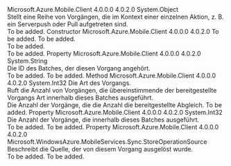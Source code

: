 <Type Name="StoreOperationsBatch" FullName="Microsoft.WindowsAzure.MobileServices.Sync.StoreOperationsBatch">
  <TypeSignature Language="C#" Value="public sealed class StoreOperationsBatch" />
  <TypeSignature Language="ILAsm" Value=".class public auto ansi sealed beforefieldinit StoreOperationsBatch extends System.Object" />
  <TypeSignature Language="DocId" Value="T:Microsoft.WindowsAzure.MobileServices.Sync.StoreOperationsBatch" />
  <TypeSignature Language="VB.NET" Value="Public NotInheritable Class StoreOperationsBatch" />
  <TypeSignature Language="F#" Value="type StoreOperationsBatch = class" />
  <AssemblyInfo>
    <AssemblyName>Microsoft.Azure.Mobile.Client</AssemblyName>
    <AssemblyVersion>4.0.0.0</AssemblyVersion>
    <AssemblyVersion>4.0.2.0</AssemblyVersion>
  </AssemblyInfo>
  <Base>
    <BaseTypeName>System.Object</BaseTypeName>
  </Base>
  <Interfaces />
  <Docs>
    <summary>
            Stellt eine Reihe von Vorgängen, die im Kontext einer einzelnen Aktion, z. B. ein Serverpush oder Pull aufgetreten sind.
            </summary>
    <remarks>To be added.</remarks>
  </Docs>
  <Members>
    <Member MemberName=".ctor">
      <MemberSignature Language="C#" Value="public StoreOperationsBatch (string batchId, Microsoft.WindowsAzure.MobileServices.Sync.StoreOperationSource source);" />
      <MemberSignature Language="ILAsm" Value=".method public hidebysig specialname rtspecialname instance void .ctor(string batchId, valuetype Microsoft.WindowsAzure.MobileServices.Sync.StoreOperationSource source) cil managed" />
      <MemberSignature Language="DocId" Value="M:Microsoft.WindowsAzure.MobileServices.Sync.StoreOperationsBatch.#ctor(System.String,Microsoft.WindowsAzure.MobileServices.Sync.StoreOperationSource)" />
      <MemberSignature Language="VB.NET" Value="Public Sub New (batchId As String, source As StoreOperationSource)" />
      <MemberSignature Language="F#" Value="new Microsoft.WindowsAzure.MobileServices.Sync.StoreOperationsBatch : string * Microsoft.WindowsAzure.MobileServices.Sync.StoreOperationSource -&gt; Microsoft.WindowsAzure.MobileServices.Sync.StoreOperationsBatch" Usage="new Microsoft.WindowsAzure.MobileServices.Sync.StoreOperationsBatch (batchId, source)" />
      <MemberType>Constructor</MemberType>
      <AssemblyInfo>
        <AssemblyName>Microsoft.Azure.Mobile.Client</AssemblyName>
        <AssemblyVersion>4.0.0.0</AssemblyVersion>
        <AssemblyVersion>4.0.2.0</AssemblyVersion>
      </AssemblyInfo>
      <Parameters>
        <Parameter Name="batchId" Type="System.String" />
        <Parameter Name="source" Type="Microsoft.WindowsAzure.MobileServices.Sync.StoreOperationSource" />
      </Parameters>
      <Docs>
        <param name="batchId">To be added.</param>
        <param name="source">To be added.</param>
        <summary>To be added.</summary>
        <remarks>To be added.</remarks>
      </Docs>
    </Member>
    <Member MemberName="BatchId">
      <MemberSignature Language="C#" Value="public string BatchId { get; }" />
      <MemberSignature Language="ILAsm" Value=".property instance string BatchId" />
      <MemberSignature Language="DocId" Value="P:Microsoft.WindowsAzure.MobileServices.Sync.StoreOperationsBatch.BatchId" />
      <MemberSignature Language="VB.NET" Value="Public ReadOnly Property BatchId As String" />
      <MemberSignature Language="F#" Value="member this.BatchId : string" Usage="Microsoft.WindowsAzure.MobileServices.Sync.StoreOperationsBatch.BatchId" />
      <MemberType>Property</MemberType>
      <AssemblyInfo>
        <AssemblyName>Microsoft.Azure.Mobile.Client</AssemblyName>
        <AssemblyVersion>4.0.0.0</AssemblyVersion>
        <AssemblyVersion>4.0.2.0</AssemblyVersion>
      </AssemblyInfo>
      <ReturnValue>
        <ReturnType>System.String</ReturnType>
      </ReturnValue>
      <Docs>
        <summary>
            Die ID des Batches, der diesen Vorgang angehört.
            </summary>
        <value>To be added.</value>
        <remarks>To be added.</remarks>
      </Docs>
    </Member>
    <Member MemberName="GetOperationCountByKind">
      <MemberSignature Language="C#" Value="public int GetOperationCountByKind (Microsoft.WindowsAzure.MobileServices.Sync.LocalStoreOperationKind operationKind);" />
      <MemberSignature Language="ILAsm" Value=".method public hidebysig instance int32 GetOperationCountByKind(valuetype Microsoft.WindowsAzure.MobileServices.Sync.LocalStoreOperationKind operationKind) cil managed" />
      <MemberSignature Language="DocId" Value="M:Microsoft.WindowsAzure.MobileServices.Sync.StoreOperationsBatch.GetOperationCountByKind(Microsoft.WindowsAzure.MobileServices.Sync.LocalStoreOperationKind)" />
      <MemberSignature Language="VB.NET" Value="Public Function GetOperationCountByKind (operationKind As LocalStoreOperationKind) As Integer" />
      <MemberSignature Language="F#" Value="member this.GetOperationCountByKind : Microsoft.WindowsAzure.MobileServices.Sync.LocalStoreOperationKind -&gt; int" Usage="storeOperationsBatch.GetOperationCountByKind operationKind" />
      <MemberType>Method</MemberType>
      <AssemblyInfo>
        <AssemblyName>Microsoft.Azure.Mobile.Client</AssemblyName>
        <AssemblyVersion>4.0.0.0</AssemblyVersion>
        <AssemblyVersion>4.0.2.0</AssemblyVersion>
      </AssemblyInfo>
      <ReturnValue>
        <ReturnType>System.Int32</ReturnType>
      </ReturnValue>
      <Parameters>
        <Parameter Name="operationKind" Type="Microsoft.WindowsAzure.MobileServices.Sync.LocalStoreOperationKind" />
      </Parameters>
      <Docs>
        <param name="operationKind">Die Art des Vorgangs.</param>
        <summary>
            Ruft die Anzahl von Vorgängen, die übereinstimmende der bereitgestellte Vorgangs Art innerhalb dieses Batches ausgeführt.
            </summary>
        <returns>Die Anzahl der Vorgänge, die die Anzahl die bereitgestellte Abgleich.</returns>
        <remarks>To be added.</remarks>
      </Docs>
    </Member>
    <Member MemberName="OperationCount">
      <MemberSignature Language="C#" Value="public int OperationCount { get; }" />
      <MemberSignature Language="ILAsm" Value=".property instance int32 OperationCount" />
      <MemberSignature Language="DocId" Value="P:Microsoft.WindowsAzure.MobileServices.Sync.StoreOperationsBatch.OperationCount" />
      <MemberSignature Language="VB.NET" Value="Public ReadOnly Property OperationCount As Integer" />
      <MemberSignature Language="F#" Value="member this.OperationCount : int" Usage="Microsoft.WindowsAzure.MobileServices.Sync.StoreOperationsBatch.OperationCount" />
      <MemberType>Property</MemberType>
      <AssemblyInfo>
        <AssemblyName>Microsoft.Azure.Mobile.Client</AssemblyName>
        <AssemblyVersion>4.0.0.0</AssemblyVersion>
        <AssemblyVersion>4.0.2.0</AssemblyVersion>
      </AssemblyInfo>
      <ReturnValue>
        <ReturnType>System.Int32</ReturnType>
      </ReturnValue>
      <Docs>
        <summary>
            Die Anzahl der Vorgänge, die innerhalb dieses Batches ausgeführt.
            </summary>
        <value>To be added.</value>
        <remarks>To be added.</remarks>
      </Docs>
    </Member>
    <Member MemberName="Source">
      <MemberSignature Language="C#" Value="public Microsoft.WindowsAzure.MobileServices.Sync.StoreOperationSource Source { get; }" />
      <MemberSignature Language="ILAsm" Value=".property instance valuetype Microsoft.WindowsAzure.MobileServices.Sync.StoreOperationSource Source" />
      <MemberSignature Language="DocId" Value="P:Microsoft.WindowsAzure.MobileServices.Sync.StoreOperationsBatch.Source" />
      <MemberSignature Language="VB.NET" Value="Public ReadOnly Property Source As StoreOperationSource" />
      <MemberSignature Language="F#" Value="member this.Source : Microsoft.WindowsAzure.MobileServices.Sync.StoreOperationSource" Usage="Microsoft.WindowsAzure.MobileServices.Sync.StoreOperationsBatch.Source" />
      <MemberType>Property</MemberType>
      <AssemblyInfo>
        <AssemblyName>Microsoft.Azure.Mobile.Client</AssemblyName>
        <AssemblyVersion>4.0.0.0</AssemblyVersion>
        <AssemblyVersion>4.0.2.0</AssemblyVersion>
      </AssemblyInfo>
      <ReturnValue>
        <ReturnType>Microsoft.WindowsAzure.MobileServices.Sync.StoreOperationSource</ReturnType>
      </ReturnValue>
      <Docs>
        <summary>
            Beschreibt die Quelle, der von diesem Vorgang ausgelöst wurde.
            </summary>
        <value>To be added.</value>
        <remarks>To be added.</remarks>
      </Docs>
    </Member>
  </Members>
</Type>
